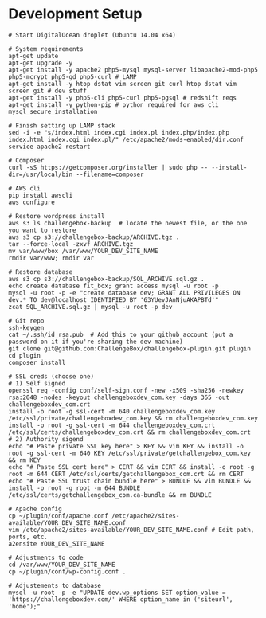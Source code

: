 
# Development Setup

	# Start DigitalOcean droplet (Ubuntu 14.04 x64)

	# System requirements
	apt-get update
	apt-get upgrade -y
	apt-get install -y apache2 php5-mysql mysql-server libapache2-mod-php5 php5-mcrypt php5-gd php5-curl # LAMP
	apt-get install -y htop dstat vim screen git curl htop dstat vim screen git # dev stuff
	apt-get install -y php5-cli php5-curl php5-pgsql # redshift reqs
	apt-get install -y python-pip # python required for aws cli
	mysql_secure_installation
	
	# Finish setting up LAMP stack
	sed -i -e "s/index.html index.cgi index.pl index.php/index.php index.html index.cgi index.pl/" /etc/apache2/mods-enabled/dir.conf
	service apache2 restart

	# Composer
	curl -sS https://getcomposer.org/installer | sudo php -- --install-dir=/usr/local/bin --filename=composer

	# AWS cli
	pip install awscli
	aws configure

	# Restore wordpress install
	aws s3 ls challengebox-backup  # locate the newest file, or the one you want to restore
	aws s3 cp s3://challengebox-backup/ARCHIVE.tgz .
	tar --force-local -zxvf ARCHIVE.tgz
	mv var/www/box /var/www/YOUR_DEV_SITE_NAME
	rmdir var/www; rmdir var

	# Restore database
	aws s3 cp s3://challengebox-backup/SQL_ARCHIVE.sql.gz .
	echo create database fit_box; grant access mysql -u root -p 
	mysql -u root -p -e "create database dev; GRANT ALL PRIVILEGES ON dev.* TO dev@localhost IDENTIFIED BY '63YUevJAnNjuAKAPBTd'"
	zcat SQL_ARCHIVE.sql.gz | mysql -u root -p dev

	# Git repo
	ssh-keygen
	cat ~/.ssh/id_rsa.pub  # Add this to your github account (put a password on it if you're sharing the dev machine)
	git clone git@github.com:ChallengeBox/challengebox-plugin.git plugin
	cd plugin
	composer install
	
	# SSL creds (choose one)
	# 1) Self signed
	openssl req -config conf/self-sign.conf -new -x509 -sha256 -newkey rsa:2048 -nodes -keyout challengeboxdev_com.key -days 365 -out challengeboxdev_com.crt
	install -o root -g ssl-cert -m 640 challengeboxdev_com.key /etc/ssl/private/challengeboxdev_com.key && rm challengeboxdev_com.key
	install -o root -g ssl-cert -m 644 challengeboxdev_com.crt /etc/ssl/certs/challengeboxdev_com.crt && rm challengeboxdev_com.crt
	# 2) Authority sigend
	echo "# Paste private SSL key here" > KEY && vim KEY && install -o root -g ssl-cert -m 640 KEY /etc/ssl/private/getchallengebox_com.key && rm KEY
	echo "# Paste SSL cert here" > CERT && vim CERT && install -o root -g root -m 644 CERT /etc/ssl/certs/getchallengebox_com.crt && rm CERT
	echo "# Paste SSL trust chain bundle here" > BUNDLE && vim BUNDLE && install -o root -g root -m 644 BUNDLE /etc/ssl/certs/getchallengebox_com.ca-bundle && rm BUNDLE

	# Apache config
	cp ~/plugin/conf/apache.conf /etc/apache2/sites-available/YOUR_DEV_SITE_NAME.conf
	vim /etc/apache2/sites-available/YOUR_DEV_SITE_NAME.conf # Edit path, ports, etc.
	a2ensite YOUR_DEV_SITE_NAME

	# Adjustments to code
	cd /var/www/YOUR_DEV_SITE_NAME
	cp ~/plugin/conf/wp-config.conf .

	# Adjustements to database
	mysql -u root -p -e "UPDATE dev.wp_options SET option_value = 'https://challengeboxdev.com/' WHERE option_name in ('siteurl', 'home');"


